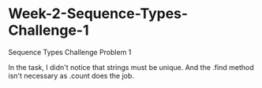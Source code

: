 # Week-2-Sequence-Types-Challenge-1
Sequence Types Challenge Problem 1

In the task, I didn't notice that strings must be unique. And the .find method isn't necessary as .count does the job.
